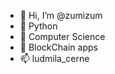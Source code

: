 - 👋 Hi, I’m @zumizum
- 👀 Python 
- 🌱 Computer Science
- 💞️ BlockChain apps
- 📫 ludmila_cerne

<!---
zumizum/zumizum is a ✨ special ✨ repository because its `README.md` (this file) appears on your GitHub profile.
You can click the Preview link to take a look at your changes.
--->
